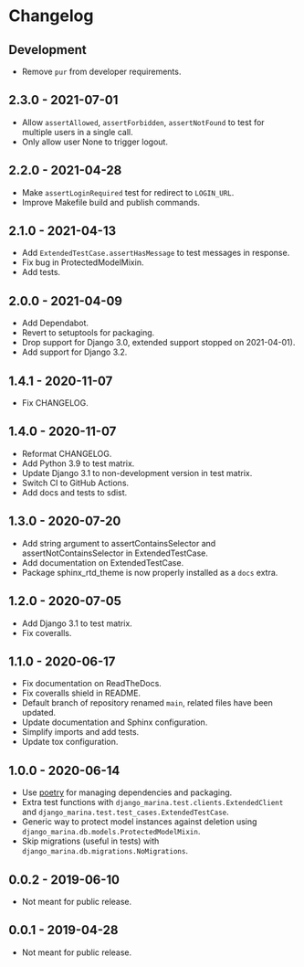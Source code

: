 # Changelog

## Development

- Remove `pur` from developer requirements.

## 2.3.0 - 2021-07-01

- Allow `assertAllowed`, `assertForbidden`, `assertNotFound` to test for multiple users in a single call.
- Only allow user None to trigger logout. 

## 2.2.0 - 2021-04-28

- Make `assertLoginRequired` test for redirect to `LOGIN_URL`.
- Improve Makefile build and publish commands.

## 2.1.0 - 2021-04-13

- Add `ExtendedTestCase.assertHasMessage` to test messages in response.
- Fix bug in ProtectedModelMixin.
- Add tests.

## 2.0.0 - 2021-04-09

- Add Dependabot.
- Revert to setuptools for packaging.
- Drop support for Django 3.0, extended support stopped on 2021-04-01).
- Add support for Django 3.2.

## 1.4.1 - 2020-11-07

- Fix CHANGELOG.

## 1.4.0 - 2020-11-07

- Reformat CHANGELOG.
- Add Python 3.9 to test matrix.
- Update Django 3.1 to non-development version in test matrix.
- Switch CI to GitHub Actions.
- Add docs and tests to sdist.

## 1.3.0 - 2020-07-20

- Add string argument to assertContainsSelector and assertNotContainsSelector in ExtendedTestCase.
- Add documentation on ExtendedTestCase.
- Package sphinx_rtd_theme is now properly installed as a `docs` extra.

## 1.2.0 - 2020-07-05

- Add Django 3.1 to test matrix.
- Fix coveralls.

## 1.1.0 - 2020-06-17

- Fix documentation on ReadTheDocs.
- Fix coveralls shield in README.
- Default branch of repository renamed `main`, related files have been updated.
- Update documentation and Sphinx configuration.
- Simplify imports and add tests. 
- Update tox configuration.

## 1.0.0 - 2020-06-14

- Use [poetry](https://python-poetry.org) for managing dependencies and packaging.
- Extra test functions with `django_marina.test.clients.ExtendedClient` and `django_marina.test.test_cases.ExtendedTestCase`.
- Generic way to protect model instances against deletion using `django_marina.db.models.ProtectedModelMixin`.
- Skip migrations (useful in tests) with `django_marina.db.migrations.NoMigrations`.

## 0.0.2 - 2019-06-10

- Not meant for public release.

## 0.0.1 - 2019-04-28

- Not meant for public release.
